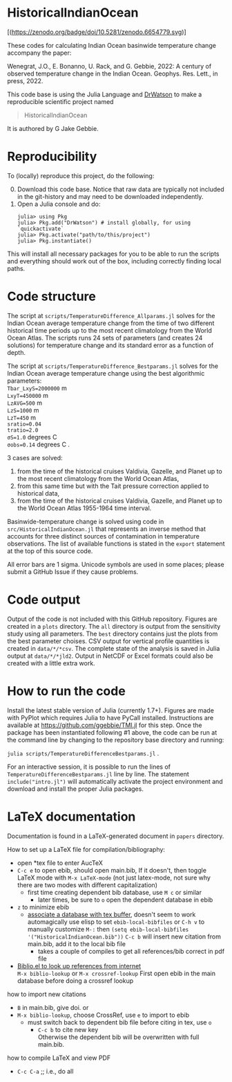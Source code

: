 # HistoricalIndianOcean

[(https://zenodo.org/badge/doi/10.5281/zenodo.6654779.svg)]

These codes for calculating Indian Ocean basinwide temperature change accompany the paper:

Wenegrat, J.O., E. Bonanno, U. Rack, and G. Gebbie, 2022: A century of observed temperature change in the Indian Ocean. Geophys. Res. Lett., in press, 2022.

This code base is using the Julia Language and [DrWatson](https://juliadynamics.github.io/DrWatson.jl/stable/)
to make a reproducible scientific project named
> HistoricalIndianOcean

It is authored by G Jake Gebbie.

# Reproducibility

To (locally) reproduce this project, do the following:

0. Download this code base. Notice that raw data are typically not included in the
   git-history and may need to be downloaded independently.
1. Open a Julia console and do:
   ```
   julia> using Pkg
   julia> Pkg.add("DrWatson") # install globally, for using `quickactivate`
   julia> Pkg.activate("path/to/this/project")
   julia> Pkg.instantiate()
   ```

This will install all necessary packages for you to be able to run the scripts and
everything should work out of the box, including correctly finding local paths.

# Code structure

The script at `scripts/TemperatureDifference_Allparams.jl`
solves for the Indian Ocean average temperature change from the time of two different historical time periods up to the most recent climatology from the World Ocean Atlas. The scripts runs 24 sets of parameters (and creates 24 solutions) for temperature change and its standard error as a function of depth. 

The script at `scripts/TemperatureDifference_Bestparams.jl`
solves for the Indian Ocean average temperature change using the best algorithmic parameters: \
`Tbar_LxyS=2000000` m \
`LxyT=450000` m \
`LzAVG=500` m \
`LzS=1000` m \
`LzT=450` m \
`sratio=0.04` \
`tratio=2.0` \
 `σS=1.0` degrees C \
 `σobs=0.14` degrees C .

3 cases are solved: 
1. from the time of the historical cruises Valdivia, Gazelle, and Planet  up to the most recent climatology from the World Ocean Atlas,
2. from this same time but with the Tait pressure correction applied to historical data,
3. from the time of the historical cruises Valdivia, Gazelle, and Planet  up to the World Ocean Atlas 1955-1964 time interval.

Basinwide-temperature change is solved using code in `src/HistoricalIndianOcean.jl` that represents an inverse method that accounts for three distinct sources of contamination in temperature observations. The list of available functions is stated in the `export` statement at the top of this source code.


All error bars are 1 sigma. Unicode symbols are used in some places; please submit a GitHub Issue if they cause problems.

# Code output

Output of the code is not included with this GitHub repository. Figures are created in a `plots` directory. The `all` directory is output from the sensitivity study using all parameters. The `best` directory contains just the plots from the best parameter choises.  CSV output for vertical profile quantities is created in `data/*/*csv`. The complete state of the analysis is saved in Julia output at `data/*/*jld2`. Output in NetCDF or Excel formats could also be created with a little extra work.

# How to run the code

Install the latest stable version of Julia (currently 1.7+). Figures are made with PyPlot which requires Julia to have PyCall installed. Instructions are available at https://github.com/ggebbie/TMI.jl for this step. Once the package has been instantiated following #1 above, the code can be run at the command line by changing to the repository base directory and running:

`julia scripts/TemperatureDifferenceBestparams.jl` .

For an interactive session, it is possible to run the lines of `TemperatureDifferenceBestparams.jl` line by line. The statement `include("intro.jl")` will automatically activate the project environment and download and install the proper Julia packages. 

# LaTeX documentation

Documentation is found in a LaTeX-generated document in `papers` directory. 

How to set up a LaTeX file for compilation/bibliography:
- open *tex file to enter AucTeX
- `C-c e` to open ebib, should open main.bib, If it doesn't, then toggle LaTeX mode with `M-x LaTeX-mode` (not just latex-mode, not sure why there are two modes with different capitalization)
  - first time creating dependent bib database, use `M c` or similar
    - later times, be sure to `o` open the dependent database in ebib
 - `z` to minimize ebib
   - [associate a database with tex buffer](http://joostkremers.github.io/ebib/ebib-manual.html#associating-a-database-with-a-text-buffer), doesn't seem to work automagically 
     use elisp to set `ebib-local-bibfiles` or `C-h v` to manually customize
    `M-:` then  ` (setq ebib-local-bibfiles '("HistoricalIndianOcean.bib")) `
     `C-c b` will insert new citation from main.bib, add it to the local bib file
     - takes a couple of compiles to get all references/bib correct in pdf file
- [Biblio.el to look up references from internet](https://github.com/cpitclaudel/biblio.el/blob/master/README.md) \
 `M-x biblio-lookup` or `M-x crossref-lookup`
  First open ebib in the main database before doing a crossref lookup

 how to import new citations 
 - `B` in main.bib, give doi.
   or 
  - `M-x biblio-lookup`, choose CrossRef, use `e` to import to ebib
    - must switch back to dependent bib file before citing in tex, use `o`
      - `C-c b` to cite new key\
Otherwise the dependent bib will be overwritten with full main.bib. 

how to compile LaTeX and view PDF 
 - `C-c C-a` ;; i.e., do all
